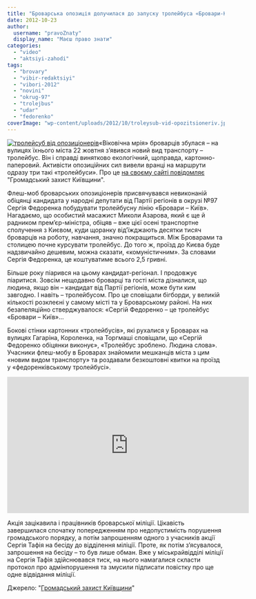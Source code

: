 ```yaml
---
title: "Броварська опозиція долучилася до запуску тролейбуса «Бровари-Київ» - ВІДЕО"
date: 2012-10-23
author: 
  username: "pravoZnaty"
  display_name: "Маєш право знати"
categories: 
  - "video"
  - "aktsiyi-zahodi"
tags: 
  - "brovary"
  - "vibir-redaktsiyi"
  - "vibori-2012"
  - "novini"
  - "okrug-97"
  - "trolejbus"
  - "udar"
  - "fedorenko"
coverImage: "wp-content/uploads/2012/10/troleysub-vid-opozitsioneriv.jpg"
---
```


[![](https://mpz.brovary.org/wp-content/uploads/2012/10/troleysub-vid-opozitsioneriv.jpg "тролейсуб від опозиціонерів")](https://mpz.brovary.org/wp-content/uploads/2012/10/troleysub-vid-opozitsioneriv.jpg)«Віковічна мрія» броварців збулася – на вулицях їхнього міста 22 жовтня з’явився новий вид транспорту – тролейбус. Він і справді винятково екологічний, щоправда, картонно-паперовий. Активісти опозиційних сил вивели вранці на маршрути одразу три такі «тролейбуси». Про це [на своєму сайті повідомляє](http://groza.org/brovarska-opozytsiya-doluchylasya-do-zapusku-trolejbusa-brovary-kyjiv/) "Громадський захист Київщини".

Флеш-моб броварських опозиціонерів присвячувався невиконаній обіцянці кандидата у народні депутати від Партії регіонів в окрузі №97 Сергія Федоренка побудувати тролейбусну лінію «Бровари – Київ». Нагадаємо, що особистий масажист Миколи Азарова, який є ще й радником прем’єр-міністра, обіцяв – вже цієї осені транспортне сполучення з Києвом, куди щоранку від’їжджають десятки тисяч броварців на роботу, навчання, значно покращиться. Між Броварами та столицею почне курсувати тролейбус. До того ж, проїзд до Києва буде надзвичайно дешевим, можна сказати, «комуністичним». За словами Сергія Федоренка, це коштуватиме всього 2,5 гривні.

Більше року піарився на цьому кандидат-регіонал. І продовжує піаритися. Зовсім нещодавно броварці та гості міста дізналися, що людина, якщо він – кандидат від Партії регіонів, може бути ким завгодно. І навіть – тролейбусом. Про це сповіщали бігборди, у великій кількості розклеєні у самому місті та у Броварському районі. На них безапеляційно стверджувалося: «Сергій Федоренко – це тролейбус «Бровари – Київ»…

Бокові стінки картонних «тролейбусів», які рухалися у Броварах на вулицях Гагаріна, Короленка, на Торгмаші сповіщали, що «Сергій Федоренко обіцянки виконує», «Тролейбус зроблено. Людина слова». Учасники флеш-мобу в Броварах знайомили мешканців міста з цим «новим видом транспорту» та роздавали безкоштовні квитки на проїзд у «федоренківському тролейбусі».

<iframe src="http://www.youtube.com/embed/ovy_BPsN-kY" frameborder="0" width="560" height="315"></iframe>

Акція зацікавила і працівників броварської міліції. Цікавість завершилася спочатку попередженням про недопустимість порушення громадського порядку, а потім запрошенням одного з учасників акції Сергія Тафія на бесіду до відділення міліції. Проте, як потім з’ясувалося, запрошення на бесіду – то був лише обман. Вже у міськрайвідділі міліції на Сергія Тафія здійснювався тиск, на нього намагалися скласти протокол про адмінпорушення та змусили підписати повістку про ще одне відвідання міліції.

Джерело: "[Громадський захист Київщини](http://groza.org/brovarska-opozytsiya-doluchylasya-do-zapusku-trolejbusa-brovary-kyjiv/)"
